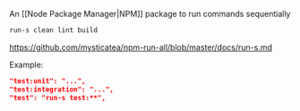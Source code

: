 An [[Node Package Manager|NPM]] package to run commands sequentially

```bash
run-s clean lint build
```

https://github.com/mysticatea/npm-run-all/blob/master/docs/run-s.md

Example:

```json
"test:unit": "...",
"test:integration": "...",
"test": "run-s test:**",
```
